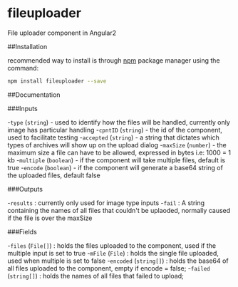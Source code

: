 # fileuploader
File uploader component in Angular2 

##Installation

recommended way to install is through [npm](https://www.npmjs.com/package/fileuploader) package manager using the command: 
```bash
npm install fileuploader --save
```

##Documentation

###Inputs

-`type` (`string`) - used to identify how the files will be handled, currently only image has particular handling
-`cpntID` (`string`) - the id of the component, used to facilitate testing
-`accepted` (`string`) - a string that dictates which types of archives will show up on the upload dialog
-`maxSize` (`number`) - the maximum size a file can have to be allowed, expressed in bytes i.e: 1000 = 1 kb
-`multiple` (`boolean`) - if the component will take multiple files, default is true
-`encode` (`boolean`) - if the component will generate a base64 string of the uploaded files, default false

###Outputs

-`results` : currently only used for image type inputs
-`fail` : A string containing the names of all files that couldn't be uplaoded, normally caused if the file is over the maxSize

###Fields

-`files` (`File[]`) : holds the files uploaded to the component, used if the multiple input is set to true
-`mFile` (`File`) : holds the single file uploaded, used when multiple is set to false
-`encoded` (`string[]`) : holds the base64 of all files uploaded to the component, empty if encode = false;
-`failed` (`string[]`) : holds the names of all files that failed to upload;
